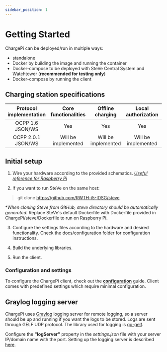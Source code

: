 ```yaml
---
sidebar_position: 1
---
```


# Getting Started

ChargePi can be deployed/run in multiple ways:

- standalone
- Docker by building the image and running the container
- Docker-compose to be deployed with SteVe Central System and Watchtower (**recommended for testing only**)
- Docker-compose by running the client

## Charging station specifications

| Protocol implementation | Core functionalities | Offline charging | Local authorization | Charging profiles |
| :---:    | :---:    | :---:    |:---:    | :---:    |
| OCPP 1.6 JSON/WS | Yes | Yes | Yes | No |
| OCPP 2.0.1 JSON/WS | Will be implemented | Will be implemented | Will be implemented | No |

## Initial setup

1. Wire your hardware according to the provided schematics. *[Useful reference for Raspberry Pi](https://pinout.xyz/)*

2. If you want to run SteVe on the same host:

> git clone https://github.com/RWTH-i5-IDSG/steve

   *_When cloning Steve from GitHub, steve directory should be automatically generated._
   Replace SteVe's default Dockerfile with Dockerfile provided in ChargePi/steve/Dockerfile to run on Raspberry Pi.

3. Configure the settings files according to the hardware and desired functionality. Check the docs/configuration folder
   for configuration instructions.

4. Build the underlying libraries.

5. Run the client.

### Configuration and settings

To configure the ChargePi client, check out the [**configuration**](client/configuration.md) guide. Client comes with
predefined settings which require minimal configuration.

## Graylog logging server

ChargePi uses [Graylog](https://www.graylog.org/) logging server for remote logging, so a server should be up and
running if you want the logs to be stored. Logs are sent through GELF UDP protocol. The library used for logging
is [go-gelf](https://github.com/Graylog2/go-gelf).

Configure the **"logServer"** property in the _settings.json_ file with your server IP/domain name with the port.
Setting up the logging server is described [here](services/graylog.md). 